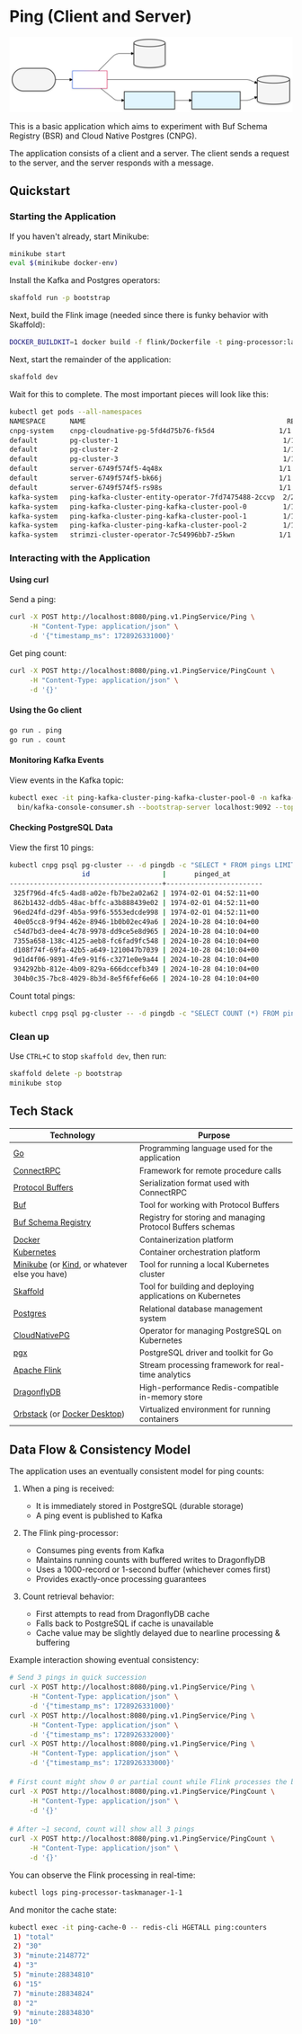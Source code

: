 # Ping (Client and Server)

![Architecture](resources/Architecture.svg)

This is a basic application which aims to experiment with Buf Schema Registry (BSR) and Cloud Native Postgres (CNPG). 

The application consists of a client and a server. The client sends a request to the server, and the server responds with a message.

## Quickstart

### Starting the Application

If you haven't already, start Minikube:

```bash
minikube start
eval $(minikube docker-env)
```

Install the Kafka and Postgres operators:

```bash
skaffold run -p bootstrap
```

Next, build the Flink image (needed since there is funky behavior with Skaffold):

```bash
DOCKER_BUILDKIT=1 docker build -f flink/Dockerfile -t ping-processor:latest flink 
```

Next, start the remainder of the application:

```bash
skaffold dev
```

Wait for this to complete. The most important pieces will look like this:

```bash
kubectl get pods --all-namespaces
NAMESPACE      NAME                                                  READY   STATUS    RESTARTS       AGE
cnpg-system    cnpg-cloudnative-pg-5fd4d75b76-fk5d4                1/1     Running   0              98m
default        pg-cluster-1                                         1/1     Running   0              50m
default        pg-cluster-2                                         1/1     Running   0              50m
default        pg-cluster-3                                         1/1     Running   0              50m
default        server-6749f574f5-4q48x                             1/1     Running   0              37m
default        server-6749f574f5-bk66j                             1/1     Running   0              38m
default        server-6749f574f5-rs98s                             1/1     Running   0              38m
kafka-system   ping-kafka-cluster-entity-operator-7fd7475488-2ccvp  2/2     Running   0              51m
kafka-system   ping-kafka-cluster-ping-kafka-cluster-pool-0         1/1     Running   0              51m
kafka-system   ping-kafka-cluster-ping-kafka-cluster-pool-1         1/1     Running   0              51m
kafka-system   ping-kafka-cluster-ping-kafka-cluster-pool-2         1/1     Running   0              51m
kafka-system   strimzi-cluster-operator-7c54996bb7-z5kwn           1/1     Running   0              98m
```

### Interacting with the Application

#### Using curl

Send a ping:
```bash
curl -X POST http://localhost:8080/ping.v1.PingService/Ping \
     -H "Content-Type: application/json" \
     -d '{"timestamp_ms": 1728926331000}'
```

Get ping count:
```bash
curl -X POST http://localhost:8080/ping.v1.PingService/PingCount \
     -H "Content-Type: application/json" \
     -d '{}'
```

#### Using the Go client

```bash
go run . ping
go run . count
```

#### Monitoring Kafka Events

View events in the Kafka topic:
```bash
kubectl exec -it ping-kafka-cluster-ping-kafka-cluster-pool-0 -n kafka-system -- \
  bin/kafka-console-consumer.sh --bootstrap-server localhost:9092 --topic ping-events --from-beginning
```

#### Checking PostgreSQL Data

View the first 10 pings:
```bash
kubectl cnpg psql pg-cluster -- -d pingdb -c "SELECT * FROM pings LIMIT 10;"
                  id                  |       pinged_at        
--------------------------------------+------------------------
 325f796d-4fc5-4ad8-a02e-fb7be2a02a62 | 1974-02-01 04:52:11+00
 862b1432-ddb5-48ac-bffc-a3b888439e02 | 1974-02-01 04:52:11+00
 96ed24fd-d29f-4b5a-99f6-5553edcde998 | 1974-02-01 04:52:11+00
 40e05cc8-9f94-462e-8946-1b0b02ec49a6 | 2024-10-28 04:10:04+00
 c54d7bd3-dee4-4c78-9978-dd9ce5e8d965 | 2024-10-28 04:10:04+00
 7355a658-138c-4125-aeb8-fc6fad9fc548 | 2024-10-28 04:10:04+00
 d108f74f-69fa-42b5-a649-1210047b7039 | 2024-10-28 04:10:04+00
 9d1d4f06-9891-4fe9-91f6-c3271e0e9a44 | 2024-10-28 04:10:04+00
 934292bb-812e-4b09-829a-666dccefb349 | 2024-10-28 04:10:04+00
 304b0c35-7bc8-4029-8b3d-8e5f6fef6e66 | 2024-10-28 04:10:04+00
```

Count total pings:
```bash
kubectl cnpg psql pg-cluster -- -d pingdb -c "SELECT COUNT (*) FROM pings"
```

### Clean up

Use `CTRL+C` to stop `skaffold dev`, then run:

```bash
skaffold delete -p bootstrap
minikube stop
```

## Tech Stack

| Technology                                                                                                                                                              | Purpose                                                    |
|-------------------------------------------------------------------------------------------------------------------------------------------------------------------------|------------------------------------------------------------|
| [Go](https://go.dev/)                                                                                                                                                   | Programming language used for the application              |
| [ConnectRPC](https://connectrpc.com/)                                                                                                                                   | Framework for remote procedure calls                       |
| [Protocol Buffers](https://protobuf.dev/)                                                                                                                               | Serialization format used with ConnectRPC                  |
| [Buf](https://buf.build/)                                                                                                                                               | Tool for working with Protocol Buffers                     |
| [Buf Schema Registry](https://buf.build/product/bsr)                                                                                                                    | Registry for storing and managing Protocol Buffers schemas |
| [Docker](https://www.docker.com/)                                                                                                                                       | Containerization platform                                  |
| [Kubernetes](https://kubernetes.io/)                                                                                                                                    | Container orchestration platform                           |
| [Minikube](https://minikube.sigs.k8s.io/docs/start/?arch=%2Fmacos%2Farm64%2Fstable%2Fbinary+download) (or [Kind](https://kind.sigs.k8s.io/), or whatever else you have) | Tool for running a local Kubernetes cluster                |
| [Skaffold](https://skaffold.dev/)                                                                                                                                       | Tool for building and deploying applications on Kubernetes |
| [Postgres](https://www.postgresql.org/)                                                                                                                                 | Relational database management system                      |
| [CloudNativePG](https://cloudnative-pg.io/)                                                                                                                             | Operator for managing PostgreSQL on Kubernetes             |
| [pgx](https://github.com/jackc/pgx)                                                                                                                                     | PostgreSQL driver and toolkit for Go                       |
| [Apache Flink](https://flink.apache.org/)                                                                                                                               | Stream processing framework for real-time analytics        |
| [DragonflyDB](https://dragonflydb.io/)                                                                                                                                  | High-performance Redis-compatible in-memory store          |
| [Orbstack](https://orbstack.dev/) (or [Docker Desktop](https://www.docker.com/products/docker-desktop/))                                                                | Virtualized environment for running containers             |

## Data Flow & Consistency Model

The application uses an eventually consistent model for ping counts:

1. When a ping is received:
   - It is immediately stored in PostgreSQL (durable storage)
   - A ping event is published to Kafka

2. The Flink ping-processor:
   - Consumes ping events from Kafka
   - Maintains running counts with buffered writes to DragonflyDB
   - Uses a 1000-record or 1-second buffer (whichever comes first)
   - Provides exactly-once processing guarantees

3. Count retrieval behavior:
   - First attempts to read from DragonflyDB cache
   - Falls back to PostgreSQL if cache is unavailable
   - Cache value may be slightly delayed due to nearline processing & buffering

Example interaction showing eventual consistency:

```bash
# Send 3 pings in quick succession
curl -X POST http://localhost:8080/ping.v1.PingService/Ping \
     -H "Content-Type: application/json" \
     -d '{"timestamp_ms": 1728926331000}'
curl -X POST http://localhost:8080/ping.v1.PingService/Ping \
     -H "Content-Type: application/json" \
     -d '{"timestamp_ms": 1728926332000}'
curl -X POST http://localhost:8080/ping.v1.PingService/Ping \
     -H "Content-Type: application/json" \
     -d '{"timestamp_ms": 1728926333000}'

# First count might show 0 or partial count while Flink processes the batch
curl -X POST http://localhost:8080/ping.v1.PingService/PingCount \
     -H "Content-Type: application/json" \
     -d '{}'

# After ~1 second, count will show all 3 pings
curl -X POST http://localhost:8080/ping.v1.PingService/PingCount \
     -H "Content-Type: application/json" \
     -d '{}'
```

You can observe the Flink processing in real-time:

```bash
kubectl logs ping-processor-taskmanager-1-1
```

And monitor the cache state:

```bash
kubectl exec -it ping-cache-0 -- redis-cli HGETALL ping:counters
 1) "total"
 2) "30"
 3) "minute:2148772"
 4) "3"
 5) "minute:28834810"
 6) "15"
 7) "minute:28834824"
 8) "2"
 9) "minute:28834830"
10) "10"
```
